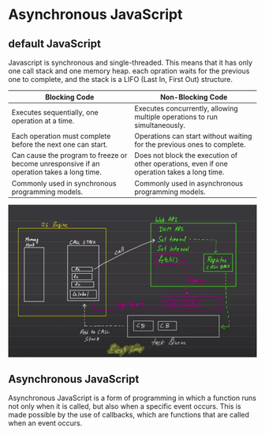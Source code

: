 # Asynchronous JavaScript
## default JavaScript
Javascript is synchronous and single-threaded. This means that it has only one call stack and one memory heap.
each opration waits for the previous one to complete, and the stack is a LIFO (Last In, First Out) structure.

| Blocking Code | Non-Blocking Code |
|---------------|------------------|
| Executes sequentially, one operation at a time. | Executes concurrently, allowing multiple operations to run simultaneously. |
| Each operation must complete before the next one can start. | Operations can start without waiting for the previous ones to complete. |
| Can cause the program to freeze or become unresponsive if an operation takes a long time. | Does not block the execution of other operations, even if one operation takes a long time. |
| Commonly used in synchronous programming models. | Commonly used in asynchronous programming models. |


![engine](image.png)

## Asynchronous JavaScript
Asynchronous JavaScript is a form of programming in which a function runs not only when it is called, but also when a specific event occurs. This is made possible by the use of callbacks, which are functions that are called when an event occurs.